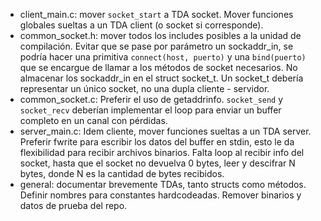 * client_main.c: mover `socket_start` a TDA socket. Mover funciones globales sueltas a un TDA client (o socket si corresponde). 
* common_socket.h: mover todos los includes posibles a la unidad de compilación. Evitar que se pase por parámetro un sockaddr_in, se podría hacer una primitiva `connect(host, puerto)` y una `bind(puerto)` que se encargue de llamar a los métodos de socket necesarios. No almacenar los sockaddr_in en el struct socket_t. Un socket_t debería representar un único socket, no una dupla cliente - servidor.
* common_socket.c: Preferir el uso de getaddrinfo. `socket_send` y `socket_recv` deberían implementar el loop para enviar un buffer completo en un canal con pérdidas. 
* server_main.c: Idem cliente, mover funciones sueltas a un TDA server. Preferir fwrite para escribir los datos del buffer en stdin, esto le da flexibilidad para recibir archivos binarios. Falta loop al recibir info del socket, hasta que el socket no devuelva 0 bytes, leer y descifrar N bytes, donde N es la cantidad de bytes recibidos.
* general: documentar brevemente TDAs, tanto structs como métodos. Definir nombres para constantes hardcodeadas. Remover binarios y datos de prueba del repo.
